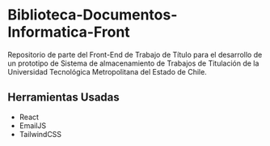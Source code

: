# Biblioteca-Documentos-Informatica-Front

Repositorio de parte del Front-End de Trabajo de Título para el desarrollo de un prototipo de Sistema de almacenamiento de Trabajos de Titulación de la Universidad Tecnológica Metropolitana del Estado de Chile.

## Herramientas Usadas

- React
- EmailJS
- TailwindCSS
